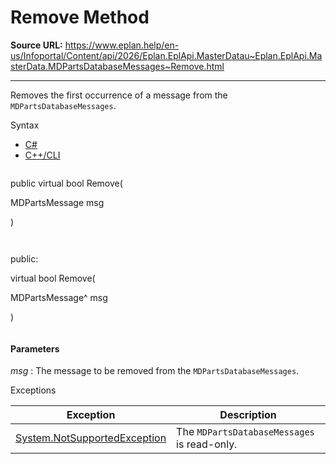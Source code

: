 # Remove Method

**Source URL:** https://www.eplan.help/en-us/Infoportal/Content/api/2026/Eplan.EplApi.MasterDatau~Eplan.EplApi.MasterData.MDPartsDatabaseMessages~Remove.html

---

Removes the first occurrence of a message from the `MDPartsDatabaseMessages`.

Syntax

- [C#](#i-syntax-CS)
- [C++/CLI](#i-syntax-CPP2005)

```
```
public virtual bool Remove( 

   MDPartsMessage msg

)
```
```

```
```
public:

virtual bool Remove( 

   MDPartsMessage^ msg

)
```
```

#### Parameters

*msg*
:   The message to be removed from the `MDPartsDatabaseMessages`.

Exceptions

| Exception | Description |
| --- | --- |
| [System.NotSupportedException](#) | The `MDPartsDatabaseMessages` is read-only. |
